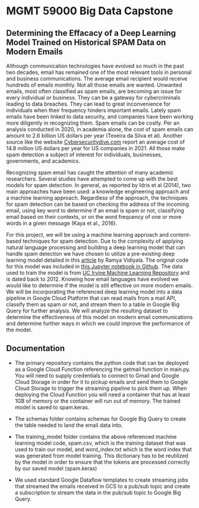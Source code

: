 # MGMT 59000 Big Data Capstone
## Determining the Effacacy of a Deep Learning Model Trained on Historical SPAM Data on Modern Emails

Although communication technologies have evolved so much in the past two decades, email has remained one of the most relevant tools in personal and business communications. The average email recipient would receive hundreds of emails monthly. Not all those emails are wanted.  Unwanted emails, most often classified as spam emails, are becoming an issue for every individual or business. They can be a gateway for cybercriminals leading to data breaches. They can lead to great inconvenience for individuals when their frequency hinders important emails. Lately spam emails have been linked to data security, and companies have been working more diligently in recognizing them. Spam emails can be costly. Per an analysis conducted in 2020, in academia alone, the cost of spam emails can amount to 2.6 billion US dollars per year (Texeira da Silva et al). Another source like the website [Cybersecuritydive.com](https://www.cybersecuritydive.com/news/phishing-cost-enterprise/605110/#:~:text=The%20financial%20impact%20of%20phishing%20attacks,according%20to%20a%20study%20from%20the&text=The%20financial%20impact%20of,a%20study%20from%20the&text=impact%20of%20phishing%20attacks,according%20to%20a%20study) report an average cost of 14.8 million US dollars per year for US companies in 2021. All those make spam detection a subject of interest for individuals, businesses, governments, and academics. 

Recognizing spam email has caught the attention of many academic researchers. Several studies have attempted to come up with the best models for spam detection. In general, as reported by Idris et al (2014), two main approaches have been used: a knowledge engineering approach and a machine learning approach. Regardless of the approach, the techniques for spam detection can be based on checking the address of the incoming email, using key word to determine if an email is spam or not, classifying email based on their contexts, or on the word frequency of one or more words in a given message (Kaya et al., 2016). 

For this project, we will be using a machine learning approach and content-based techniques for spam detection. Due to the complexity of applying natural language processing and building a deep learning model that can handle spam detection we have chosen to utilize a pre-existing deep learning model detailed in this [article](https://towardsdatascience.com/spam-detection-in-emails-de0398ea3b48) by Ramya Vidiyala.  The original code for this model was included in [this Jupyter notebook in Github](https://github.com/RamyaVidiyala/SpamDetectionInEmails/blob/master/SpamDetection.ipynb).  The data used to train the model is from [UC Irvine Machine Learning Repository](https://archive.ics.uci.edu/dataset/228/sms+spam+collection) and is dated back to 2012. Knowing how email languages have evolved we would like to determine if the model is still effective on more modern emails. We will be incorporating the referenced deep learning model into a data pipeline in Google Cloud Platform that can read mails from a mail API, classify them as spam or not, and stream them to a table in Google Big Query for further analysis.  We will analyze the resulting dataset to determine the effectiveness of this model on modern email communications and determine further ways in which we could improve the performance of the model.

## Documentation
- The primary repository contains the python code that can be deployed as a Google Cloud Function referencing the getmail function in main.py.  You will need to supply credentials to connect to Gmail and Google Cloud Storage in order for it to pickup emails and send them to Google Cloud Storage to trigger the streaming pipeline to pick them up.  When deploying the Cloud Function you will need a container that has at least 1GB of memory or the container will run out of memory.  The trained model is saved to spam.keras.

- The schemas folder contains schemas for Google Big Query to create the table needed to land the email data into.

- The training_model folder contains the above referenced machine learning model code, spam.csv, which is the training dataset that was used to train our model, and word_index.txt which is the word index that was generated from model training.  This dictionary has to be reutilized by the model in order to ensure that the tokens are processed correctly by our saved model (spam.keras)

- We used standard Google Dataflow templates to create streaming jobs that streamed the emails received in GCS to a pub/sub topic and create a subscription to stream the data in the pub/sub topic to Google Big Query.
